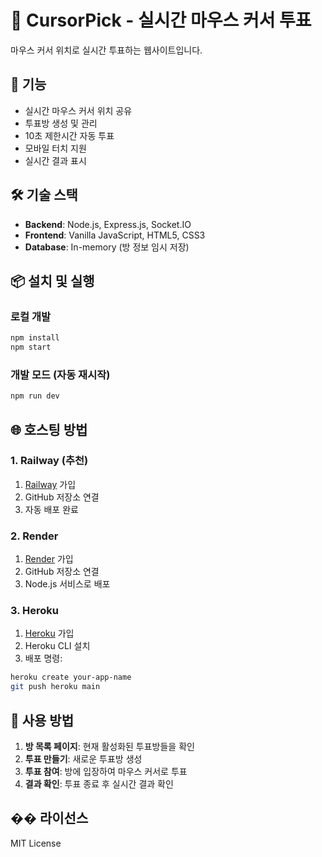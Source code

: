 # 🎯 CursorPick - 실시간 마우스 커서 투표

마우스 커서 위치로 실시간 투표하는 웹사이트입니다.

## 🚀 기능

- 실시간 마우스 커서 위치 공유
- 투표방 생성 및 관리
- 10초 제한시간 자동 투표
- 모바일 터치 지원
- 실시간 결과 표시

## 🛠️ 기술 스택

- **Backend**: Node.js, Express.js, Socket.IO
- **Frontend**: Vanilla JavaScript, HTML5, CSS3
- **Database**: In-memory (방 정보 임시 저장)

## 📦 설치 및 실행

### 로컬 개발

```bash
npm install
npm start
```

### 개발 모드 (자동 재시작)

```bash
npm run dev
```

## 🌐 호스팅 방법

### 1. Railway (추천)

1. [Railway](https://railway.app) 가입
2. GitHub 저장소 연결
3. 자동 배포 완료

### 2. Render

1. [Render](https://render.com) 가입
2. GitHub 저장소 연결
3. Node.js 서비스로 배포

### 3. Heroku

1. [Heroku](https://heroku.com) 가입
2. Heroku CLI 설치
3. 배포 명령:

```bash
heroku create your-app-name
git push heroku main
```

## 📱 사용 방법

1. **방 목록 페이지**: 현재 활성화된 투표방들을 확인
2. **투표 만들기**: 새로운 투표방 생성
3. **투표 참여**: 방에 입장하여 마우스 커서로 투표
4. **결과 확인**: 투표 종료 후 실시간 결과 확인

## �� 라이선스

MIT License

